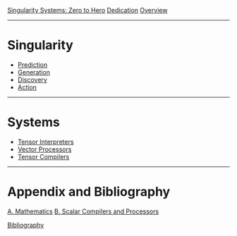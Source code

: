[Singularity Systems: Zero to Hero](./pref.md)
[Dedication](./dedi.md)
[Overview](./sys-overview.md)

---

# Singularity
<!-- - [Inference](./ch2.md) -->
- [Prediction](./ch2.md)
- [Generation]()
- [Discovery]()
- [Action]()

---

# Systems
- [Tensor Interpreters](./ch5.md)
- [Vector Processors]()
- [Tensor Compilers]()

---

# Appendix and Bibliography

<!-- [Mathematics](./apa.md) -->
[A. Mathematics](./apa.md)
[B. Scalar Compilers and Processors](./apb.md)

[Bibliography](./bib.md)